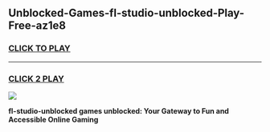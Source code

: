 
## Unblocked-Games-fl-studio-unblocked-Play-Free-az1e8
<h3>
<a href="https://premium76.site?title=fl-studio-unblocked&ref=18A1">CLICK TO PLAY</a></h3>
<hr>

<h3>
<a href="https://premium76.site?title=fl-studio-unblocked&ref=18A1">CLICK 2 PLAY</a>
  
</h3>

<a href="https://premium76.site?title=fl-studio-unblocked&ref=18A1"><img src="https://clearcache.store/games.png"></a>


**fl-studio-unblocked games unblocked: Your Gateway to Fun and Accessible Online Gaming**
